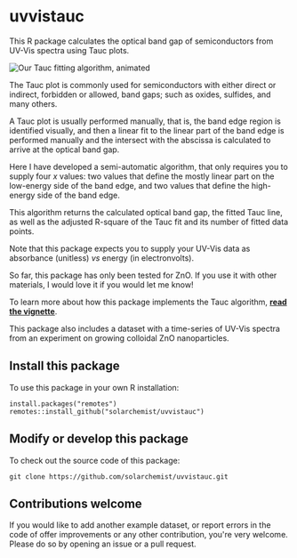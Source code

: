# uvvistauc

This R package calculates the optical band gap of semiconductors from UV-Vis spectra
using Tauc plots.

![Our Tauc fitting algorithm, animated](https://raw.githubusercontent.com/solarchemist/uvvistauc/master/man/figures/animation.gif)

The Tauc plot is commonly used for semiconductors with either direct or indirect,
forbidden or allowed, band gaps; such as oxides, sulfides, and many others.

A Tauc plot is usually performed manually, that is, the band edge region is identified
visually, and then a linear fit to the linear part of the band edge is performed manually
and the intersect with the abscissa is calculated to arrive at the optical band gap.

Here I have developed a semi-automatic algorithm, that only requires you to supply
four *x* values: two values that define the mostly linear part on the low-energy side
of the band edge, and two values that define the high-energy side of the band edge.

This algorithm returns the calculated optical band gap, 
the fitted Tauc line, as well as the adjusted R-square of the Tauc fit and
its number of fitted data points.

Note that this package expects you to supply your UV-Vis data as 
absorbance (unitless) *vs* energy (in electronvolts).

So far, this package has only been tested for ZnO.
If you use it with other materials, I would love it if you would let me know!

To learn more about how this package implements the Tauc algorithm, 
**[read the vignette](https://htmlpreview.github.io/?https://github.com/solarchemist/uvvistauc/blob/master/doc/intro.html)**.

This package also includes a dataset with a time-series of UV-Vis spectra from an experiment
on growing colloidal ZnO nanoparticles.


## Install this package

To use this package in your own R installation:

```
install.packages("remotes")
remotes::install_github("solarchemist/uvvistauc")
```



## Modify or develop this package

To check out the source code of this package:

```
git clone https://github.com/solarchemist/uvvistauc.git
```



## Contributions welcome

If you would like to add another example dataset, or report errors in the code
of offer improvements or any other contribution, you're very welcome.
Please do so by opening an issue or a pull request.

